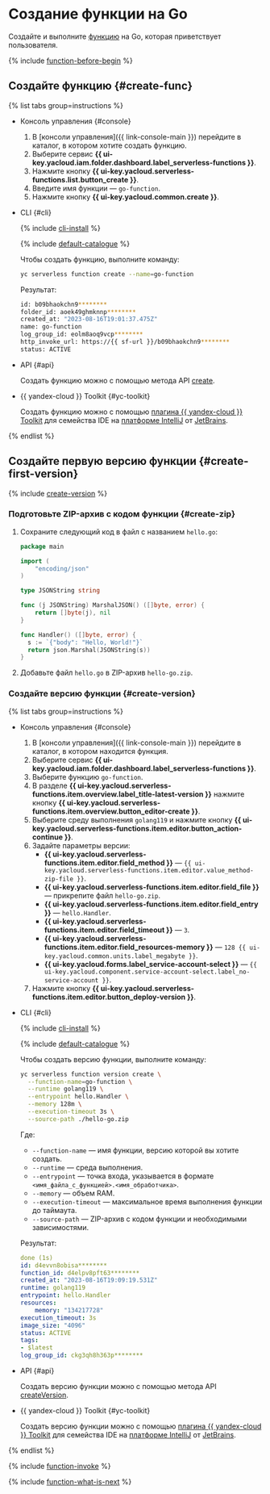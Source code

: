 # Создание функции на Go

Создайте и выполните [функцию](../../concepts/function.md) на Go, которая приветствует пользователя.

{% include [function-before-begin](../../../_includes/functions/function-before-begin.md) %}

## Создайте функцию {#create-func}

{% list tabs group=instructions %}

- Консоль управления {#console}

    1. В [консоли управления]({{ link-console-main }}) перейдите в каталог, в котором хотите создать функцию.
    1. Выберите сервис **{{ ui-key.yacloud.iam.folder.dashboard.label_serverless-functions }}**.
    1. Нажмите кнопку **{{ ui-key.yacloud.serverless-functions.list.button_create }}**.
    1. Введите имя функции — `go-function`.
    1. Нажмите кнопку **{{ ui-key.yacloud.common.create }}**.

- CLI {#cli}

    {% include [cli-install](../../../_includes/cli-install.md) %}

    {% include [default-catalogue](../../../_includes/default-catalogue.md) %}

    Чтобы создать функцию, выполните команду:

    ```bash
    yc serverless function create --name=go-function
    ```

    Результат:

    ```bash
    id: b09bhaokchn9********
    folder_id: aoek49ghmknnp********
    created_at: "2023-08-16T19:01:37.475Z"
    name: go-function
    log_group_id: eolm8aoq9vcp********
    http_invoke_url: https://{{ sf-url }}/b09bhaokchn9********
    status: ACTIVE
    ```

- API {#api}

    Создать функцию можно с помощью метода API [create](../../functions/api-ref/Function/create.md).


- {{ yandex-cloud }} Toolkit {#yc-toolkit}

    Создать функцию можно с помощью [плагина {{ yandex-cloud }} Toolkit](https://github.com/yandex-cloud/ide-plugin-jetbrains) для семейства IDE на [платформе IntelliJ](https://www.jetbrains.com/ru-ru/opensource/idea/) от [JetBrains](https://www.jetbrains.com/).


{% endlist %}

## Создайте первую версию функции {#create-first-version}

{% include [create-version](../../../_includes/functions/create-version.md) %}

### Подготовьте ZIP-архив с кодом функции {#create-zip}

1. Сохраните следующий код в файл с названием `hello.go`:
    ```go
    package main

    import (
        "encoding/json"
    )

    type JSONString string

    func (j JSONString) MarshalJSON() ([]byte, error) {
        return []byte(j), nil
    }

    func Handler() ([]byte, error) {
      s := `{"body": "Hello, World!"}`
      return json.Marshal(JSONString(s))
    }
    ```

1. Добавьте файл `hello.go` в ZIP-архив `hello-go.zip`.

### Создайте версию функции {#create-version}

{% list tabs group=instructions %}

- Консоль управления {#console}

    1. В [консоли управления]({{ link-console-main }}) перейдите в каталог, в котором находится функция.
    1. Выберите сервис **{{ ui-key.yacloud.iam.folder.dashboard.label_serverless-functions }}**.
    1. Выберите функцию `go-function`.
    1. В разделе **{{ ui-key.yacloud.serverless-functions.item.overview.label_title-latest-version }}** нажмите кнопку **{{ ui-key.yacloud.serverless-functions.item.overview.button_editor-create }}**.
    1. Выберите среду выполнения `golang119` и нажмите кнопку **{{ ui-key.yacloud.serverless-functions.item.editor.button_action-continue }}**.
    1. Задайте параметры версии:
        * **{{ ui-key.yacloud.serverless-functions.item.editor.field_method }}** — `{{ ui-key.yacloud.serverless-functions.item.editor.value_method-zip-file }}`.
        * **{{ ui-key.yacloud.serverless-functions.item.editor.field_file }}** — прикрепите файл `hello-go.zip`.
        * **{{ ui-key.yacloud.serverless-functions.item.editor.field_entry }}** — `hello.Handler`.
        * **{{ ui-key.yacloud.serverless-functions.item.editor.field_timeout }}** — `3`.
        * **{{ ui-key.yacloud.serverless-functions.item.editor.field_resources-memory }}** — `128 {{ ui-key.yacloud.common.units.label_megabyte }}`.
        * **{{ ui-key.yacloud.forms.label_service-account-select }}** — `{{ ui-key.yacloud.component.service-account-select.label_no-service-account }}`.
    1. Нажмите кнопку **{{ ui-key.yacloud.serverless-functions.item.editor.button_deploy-version }}**.

- CLI {#cli}

    {% include [cli-install](../../../_includes/cli-install.md) %}

    {% include [default-catalogue](../../../_includes/default-catalogue.md) %}

    Чтобы создать версию функции, выполните команду:

    
    ```bash
    yc serverless function version create \
      --function-name=go-function \
      --runtime golang119 \
      --entrypoint hello.Handler \
      --memory 128m \
      --execution-timeout 3s \
      --source-path ./hello-go.zip
    ```


    Где:

    * `--function-name` — имя функции, версию которой вы хотите создать.
    * `--runtime` — среда выполнения.
    * `--entrypoint` — точка входа, указывается в формате `<имя_файла_с_функцией>.<имя_обработчика>`.
    * `--memory` — объем RAM.
    * `--execution-timeout` — максимальное время выполнения функции до таймаута.
    * `--source-path` — ZIP-архив с кодом функции и необходимыми зависимостями.

    Результат:

    
    ```yaml
    done (1s)
    id: d4evvn8obisa********
    function_id: d4elpv8pft63********
    created_at: "2023-08-16T19:09:19.531Z"
    runtime: golang119
    entrypoint: hello.Handler
    resources:
        memory: "134217728"
    execution_timeout: 3s
    image_size: "4096"
    status: ACTIVE
    tags:
    - $latest
    log_group_id: ckg3qh8h363p********
    ```


- API {#api}

    Создать версию функции можно с помощью метода API [createVersion](../../functions/api-ref/Function/createVersion.md).


- {{ yandex-cloud }} Toolkit {#yc-toolkit}

    Создать версию функции можно с помощью [плагина {{ yandex-cloud }} Toolkit](https://github.com/yandex-cloud/ide-plugin-jetbrains) для семейства IDE на [платформе IntelliJ](https://www.jetbrains.com/ru-ru/opensource/idea/) от [JetBrains](https://www.jetbrains.com/).


{% endlist %}

{% include [function-invoke](../../../_includes/functions/function-invoke-no-param.md) %}

{% include [function-what-is-next](../../../_includes/functions/function-what-is-next.md) %}
